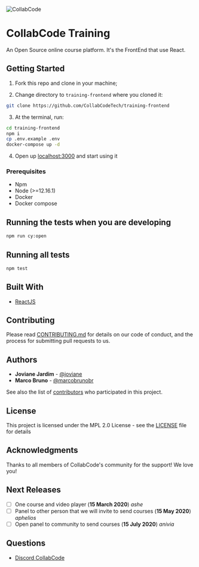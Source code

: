 ![CollabCode](readme-files/collabcode.png "Logo da CollabCode")

# CollabCode Training

An Open Source online course platform. It's the FrontEnd that use React.

## Getting Started

1. Fork this repo and clone in your machine;

2. Change directory to `training-frontend` where you cloned it:

```bash
git clone https://github.com/CollabCodeTech/training-frontend
```

3. At the terminal, run:

```bash
cd training-frontend
npm i
cp .env.example .env
docker-compose up -d
```

4. Open up [localhost:3000](http://localhost:3000) and start using it

### Prerequisites

- Npm
- Node (>=12.16.1)
- Docker
- Docker compose

## Running the tests when you are developing

```bash
npm run cy:open
```

## Running all tests

```bash
npm test
```

## Built With

- [ReactJS](http://reactjs.org)

## Contributing

Please read [CONTRIBUTING.md](CONTRIBUTING.md) for details on our code of conduct, and the process for submitting pull requests to us.

## Authors

- **Joviane Jardim** - [@joviane](https://twitter.com/jovianejardim)
- **Marco Bruno** - [@marcobrunobr](https://twitter.com/marcobrunobr)

See also the list of [contributors](https://github.com/CollabCodeTech/training-frontend/contributors) who participated in this project.

## License

This project is licensed under the MPL 2.0 License - see the [LICENSE](LICENSE.md) file for details

## Acknowledgments

Thanks to all members of CollabCode's community for the support! We love you!

## Next Releases

- [ ] One course and video player (**15 March 2020**) _ashe_
- [ ] Panel to other person that we will invite to send courses (**15 May 2020**) _aphelios_
- [ ] Open panel to community to send courses (**15 July 2020**) _anivia_

## Questions

- [Discord CollabCode](http://bit.ly/discord-collabcode)
